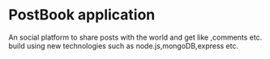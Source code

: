 # PostBook application

An social platform to share posts with the world and get like ,comments etc. build using new technologies such as node.js,mongoDB,express etc.
